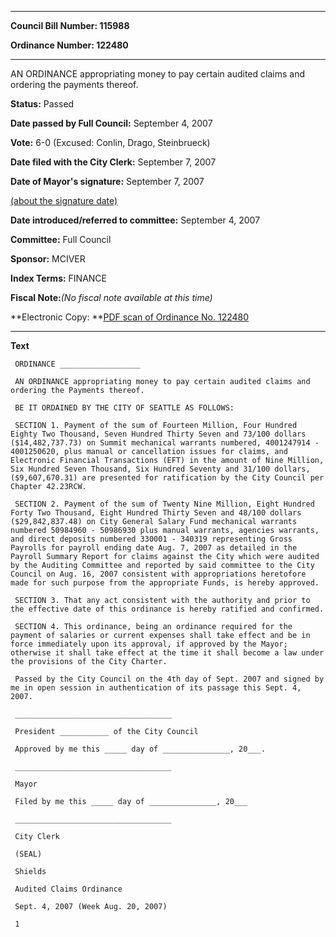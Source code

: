 

********

**Council Bill Number: 115988**
   
**Ordinance Number: 122480**
********

 AN ORDINANCE appropriating money to pay certain audited claims and ordering the payments thereof.

**Status:** Passed
   
**Date passed by Full Council:** September 4, 2007
   
**Vote:** 6-0 (Excused: Conlin, Drago, Steinbrueck)
   
**Date filed with the City Clerk:** September 7, 2007
   
**Date of Mayor's signature:** September 7, 2007
   
[(about the signature date)](/~public/approvaldate.htm)
   
   
   
**Date introduced/referred to committee:** September 4, 2007
   
**Committee:** Full Council
   
**Sponsor:** MCIVER
   
   
**Index Terms:** FINANCE

**Fiscal Note:**_(No fiscal note available at this time)_

**Electronic Copy: **[PDF scan of Ordinance No. 122480](/~archives/Ordinances/Ord_122480.pdf)

********

**Text**
   
```
 ORDINANCE __________________

 AN ORDINANCE appropriating money to pay certain audited claims and ordering the Payments thereof.

 BE IT ORDAINED BY THE CITY OF SEATTLE AS FOLLOWS:

 SECTION 1. Payment of the sum of Fourteen Million, Four Hundred Eighty Two Thousand, Seven Hundred Thirty Seven and 73/100 dollars ($14,482,737.73) on Summit mechanical warrants numbered, 4001247914 - 4001250620, plus manual or cancellation issues for claims, and Electronic Financial Transactions (EFT) in the amount of Nine Million, Six Hundred Seven Thousand, Six Hundred Seventy and 31/100 dollars, ($9,607,670.31) are presented for ratification by the City Council per Chapter 42.23RCW.

 SECTION 2. Payment of the sum of Twenty Nine Million, Eight Hundred Forty Two Thousand, Eight Hundred Thirty Seven and 48/100 dollars ($29,842,837.48) on City General Salary Fund mechanical warrants numbered 50984960 - 50986930 plus manual warrants, agencies warrants, and direct deposits numbered 330001 - 340319 representing Gross Payrolls for payroll ending date Aug. 7, 2007 as detailed in the Payroll Summary Report for claims against the City which were audited by the Auditing Committee and reported by said committee to the City Council on Aug. 16, 2007 consistent with appropriations heretofore made for such purpose from the appropriate Funds, is hereby approved.

 SECTION 3. That any act consistent with the authority and prior to the effective date of this ordinance is hereby ratified and confirmed.

 SECTION 4. This ordinance, being an ordinance required for the payment of salaries or current expenses shall take effect and be in force immediately upon its approval, if approved by the Mayor; otherwise it shall take effect at the time it shall become a law under the provisions of the City Charter.

 Passed by the City Council on the 4th day of Sept. 2007 and signed by me in open session in authentication of its passage this Sept. 4, 2007.

 ___________________________________

 President ___________ of the City Council

 Approved by me this _____ day of _______________, 20___.

 ___________________________________

 Mayor

 Filed by me this _____ day of _______________, 20___

 ___________________________________

 City Clerk

 (SEAL)

 Shields

 Audited Claims Ordinance

 Sept. 4, 2007 (Week Aug. 20, 2007)

 1

```
